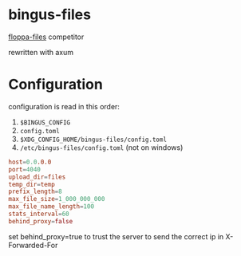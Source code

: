 # bingus-files

[floppa-files](https://github.com/gosher-studios/floppa-files) competitor

rewritten with axum

# Configuration

configuration is read in this order:

1. `$BINGUS_CONFIG`
2. `config.toml`
3. `$XDG_CONFIG_HOME/bingus-files/config.toml`
4. `/etc/bingus-files/config.toml` (not on windows)

```toml
host=0.0.0.0
port=4040
upload_dir=files
temp_dir=temp
prefix_length=8
max_file_size=1_000_000_000
max_file_name_length=100
stats_interval=60
behind_proxy=false
```

set behind_proxy=true to trust the server to send the correct ip in X-Forwarded-For
